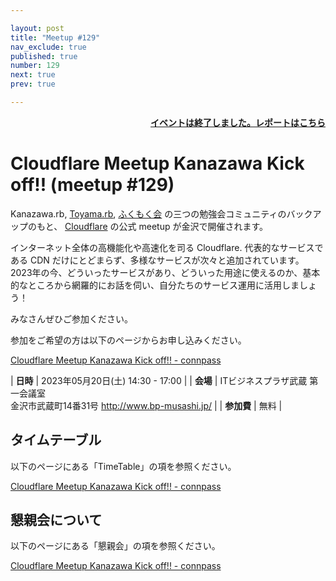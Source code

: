 ```yaml
---

layout: post
title: "Meetup #129"
nav_exclude: true
published: true
number: 129
next: true
prev: true

---
```


<div style="text-align: right;"><a href="/129/report"><strong>イベントは終了しました。レポートはこちら</strong></a></div>

# Cloudflare Meetup Kanazawa Kick off!! (meetup #129)

Kanazawa.rb, [Toyama.rb](https://toyamarb.github.io/), [ふくもく会](https://fukumoku.connpass.com/) の三つの勉強会コミュニティのバックアップのもと、 [Cloudflare](https://www.cloudflare.com/ja-jp/) の公式 meetup が金沢で開催されます。

インターネット全体の高機能化や高速化を司る Cloudflare. 
代表的なサービスである CDN だけにとどまらず、多様なサービスが次々と追加されています。
2023年の今、どういったサービスがあり、どういった用途に使えるのか、基本的なところから網羅的にお話を伺い、自分たちのサービス運用に活用しましょう！

みなさんぜひご参加ください。

参加をご希望の方は以下のページからお申し込みください。

[Cloudflare Meetup Kanazawa Kick off\!\! \- connpass](https://cfm-cts.connpass.com/event/281768/)

| **日時**   | 2023年05月20日(土) 14:30 - 17:00 |
| **会場**   | ITビジネスプラザ武蔵 第一会議室<br>金沢市武蔵町14番31号 <a href="http://www.bp-musashi.jp/">http://www.bp-musashi.jp/</a> |
| **参加費** | 無料 |

## タイムテーブル

以下のページにある「TimeTable」の項を参照ください。

[Cloudflare Meetup Kanazawa Kick off\!\! \- connpass](https://cfm-cts.connpass.com/event/281768/)

## 懇親会について

以下のページにある「懇親会」の項を参照ください。

[Cloudflare Meetup Kanazawa Kick off\!\! \- connpass](https://cfm-cts.connpass.com/event/281768/)

